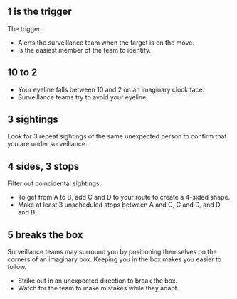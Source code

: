 [Title]: # (Five Rules of Counter-Surveillance)
[Order]: # (3)

## 1 is the trigger

The trigger: 
*	Alerts the surveillance team when the target is on the move. 
*	Is the easiest member of the team to identify.

## 10 to 2

*	Your eyeline falls between 10 and 2 on an imaginary clock face. 
*	Surveillance teams try to avoid your eyeline.

## 3 sightings

Look for 3 repeat sightings of the same unexpected person to confirm that you are under surveillance.

## 4 sides, 3 stops

Filter out coincidental sightings.

*	To get from A to B, add C and D to your route to create a 4-sided shape. 
*	Make at least 3 unscheduled stops between A and C, C and D, and D and B.  

## 5 breaks the box

Surveillance teams may surround you by positioning themselves on the corners of an imaginary box. Keeping you in the box makes you easier to follow. 

*	Strike out in an unexpected direction to break the box.
*	Watch for the team to make mistakes while they adapt. 
